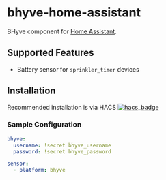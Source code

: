 # bhyve-home-assistant

BHyve component for [Home Assistant](https://www.home-assistant.io/).

## Supported Features
* Battery sensor for `sprinkler_timer` devices

## Installation

Recommended installation is via HACS
[![hacs_badge](https://img.shields.io/badge/HACS-Default-orange.svg?style=for-the-badge)](https://github.com/custom-components/hacs)

### Sample Configuration

```yaml
bhyve:
  username: !secret bhyve_username
  password: !secret bhyve_password

sensor:
  - platform: bhyve
```

